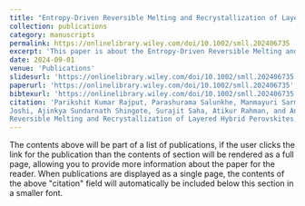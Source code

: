 ```yaml
---
title: "Entropy-Driven Reversible Melting and Recrystallization of Layered Hybrid Perovskites"
collection: publications
category: manuscripts
permalink: https://onlinelibrary.wiley.com/doi/10.1002/smll.202406735
excerpt: 'This paper is about the Entropy-Driven Reversible Melting and Recrystallization of Layered Hybrid Perovskites'
date: 2024-09-01
venue: 'Publications'
slidesurl: 'https://onlinelibrary.wiley.com/doi/10.1002/smll.202406735'
paperurl: 'https://onlinelibrary.wiley.com/doi/10.1002/smll.202406735'
bibtexurl: 'https://onlinelibrary.wiley.com/doi/10.1002/smll.202406735'
citation: 'Parikshit Kumar Rajput, Parashurama Salunkhe, Manmayuri Sarma, Meghasree Basu, Animesh Gopal, Aprajita 
Joshi, Ajinkya Sundarnath Shingote, Surajit Saha, Atikur Rahman, and Angshuman Nag, Entropy-Driven 
Reversible Melting and Recrystallization of Layered Hybrid Perovskites, Small 2024, 2406735'
---
```

The contents above will be part of a list of publications, if the user clicks the link for the publication than the contents of section will be rendered as a full page, allowing you to provide more information about the paper for the reader. When publications are displayed as a single page, the contents of the above "citation" field will automatically be included below this section in a smaller font.
